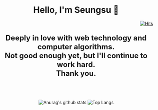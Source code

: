 <h1 align="center">Hello, I'm Seungsu 👋</h1>
<div align='right'>

[![Hits](https://hits.seeyoufarm.com/api/count/incr/badge.svg?url=https%3A%2F%2Fgithub.com%2Frivercity310&count_bg=%2379C83D&title_bg=%23555555&icon=&icon_color=%23E7E7E7&title=hits&edge_flat=false)](https://github.com/rivercity310)

</div>

<p align='center' style="font-size: 24px; font-weight: bold">
Deeply in love with web technology and computer algorithms.<br/>
Not good enough yet, but I'll continue to work hard. <br/>
Thank you.
</p>

<br/><br/>

<div align="center">

![Anurag's github stats](https://github-readme-stats.vercel.app/api?username=rivercity310&show_icons=true&theme=transparent)
![Top Langs](https://github-readme-stats.vercel.app/api/top-langs/?username=rivercity310&layout=compact&theme=transparent)

</div>

<!--
**rivercity310/rivercity310** is a ✨ _special_ ✨ repository because its `README.md` (this file) appears on your GitHub profile.

Here are some ideas to get you started:

- 🔭 I’m currently working on ...
- 🌱 I’m currently learning ...
- 👯 I’m looking to collaborate on ...
- 🤔 I’m looking for help with ...
- 💬 Ask me about ...
- 📫 How to reach me: ...
- 😄 Pronouns: ...
- ⚡ Fun fact: ...
-->
